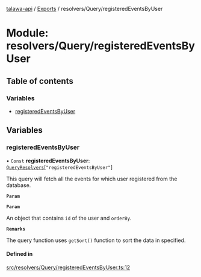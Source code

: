 [talawa-api](../README.md) / [Exports](../modules.md) / resolvers/Query/registeredEventsByUser

# Module: resolvers/Query/registeredEventsByUser

## Table of contents

### Variables

- [registeredEventsByUser](resolvers_Query_registeredEventsByUser.md#registeredeventsbyuser)

## Variables

### registeredEventsByUser

• `Const` **registeredEventsByUser**: [`QueryResolvers`](types_generatedGraphQLTypes.md#queryresolvers)[``"registeredEventsByUser"``]

This query will fetch all the events for which user registered from the database.

**`Param`**

**`Param`**

An object that contains `id` of the user and `orderBy`.

**`Remarks`**

The query function uses `getSort()` function to sort the data in specified.

#### Defined in

[src/resolvers/Query/registeredEventsByUser.ts:12](https://github.com/PalisadoesFoundation/talawa-api/blob/3677888/src/resolvers/Query/registeredEventsByUser.ts#L12)

